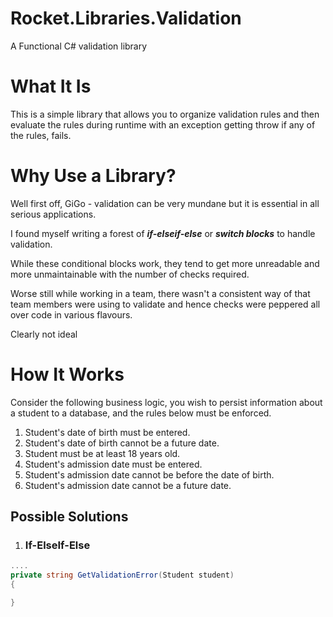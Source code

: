 # Rocket.Libraries.Validation
A Functional C# validation library

# What It Is
This is a simple library that allows you to organize validation rules and then evaluate the rules during runtime with an exception getting throw if any of the rules, fails.

# Why Use a Library?
Well first off, GiGo - validation can be very mundane but it is essential in all serious applications.

I found myself writing a forest of __*if-elseif-else*__ or __*switch blocks*__ to handle validation.

While these conditional blocks work, they tend to get more unreadable and more unmaintainable with the number of checks required.

Worse still while working in a team, there wasn't a consistent way of that team members were using to validate and hence checks were peppered all over code in various flavours. 

Clearly not ideal

# How It Works
Consider the following business logic, you wish to persist information about a student to a database, and the rules below must be enforced.
1. Student's date of birth must be entered.
1. Student's date of birth cannot be a future date.
1. Student must be at least 18 years old.
1. Student's admission date must be entered.
1. Student's admission date cannot be before the date of birth.
1. Student's admission date cannot be a future date.

## Possible Solutions
1. ### If-ElseIf-Else
```csharp
....
private string GetValidationError(Student student)
{

}

